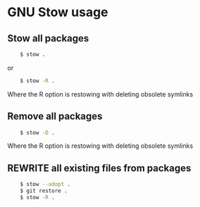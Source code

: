 #  GNU Stow usage
## Stow all packages
``` bash
    $ stow .
```
or
``` bash
    $ stow -R .

```
Where the R option is restowing with deleting obsolete symlinks

## Remove all packages
``` bash
    $ stow -D .
```
Where the R option is restowing with deleting obsolete symlinks 

## REWRITE all existing files from packages
``` bash
    $ stow --adopt .
    $ git restore .
    $ stow -R .
```
